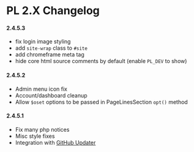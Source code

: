 PL 2.X Changelog
================

#### 2.4.5.3

- fix login image styling
- add `site-wrap` class to `#site`
- add chromeframe meta tag
- hide core html source comments by default (enable `PL_DEV` to show)

#### 2.4.5.2

- Admin menu icon fix
- Account/dashboard cleanup
- Allow `$oset` options to be passed in PageLinesSection `opt()` method

#### 2.4.5.1

- Fix many php notices
- Misc style fixes
- Integration with [GitHub Updater](https://github.com/afragen/github-updater)